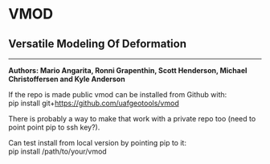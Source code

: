 # VMOD
## Versatile Modeling Of Deformation

***

**Authors: Mario Angarita, Ronni Grapenthin, Scott Henderson, Michael Christoffersen and Kyle Anderson**

If the repo is made public vmod can be installed from Github with:  
pip install git+https://github.com/uafgeotools/vmod  
  
There is probably a way to make that work with a private repo too (need to point point pip to ssh key?).  
  
Can test install from local version by pointing pip to it:  
pip install /path/to/your/vmod
